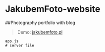 # JakubemFoto-website

##Photography portfolio with blog

> Demo: [jakubemfoto.pl](http://www.jakubemfoto.pl)

```
app.js
# server file
```